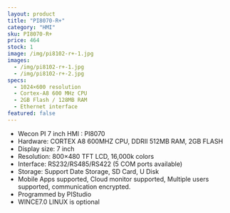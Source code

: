 ```yaml
---
layout: product
title: "PI8070-R+"
category: "HMI"
sku: PI8070-R+
price: 464
stock: 1
image: /img/pi8102-r+-1.jpg
images:
  - /img/pi8102-r+-1.jpg
  - /img/pi8102-r+-2.jpg
specs:
  - 1024×600 resolution
  - Cortex-A8 600 MHz CPU
  - 2GB Flash / 128MB RAM
  - Ethernet interface
featured: false
---
```


 - Wecon PI 7 inch HMI : PI8070  
 - Hardware: CORTEX A8 600MHZ CPU, DDRII 512MB RAM, 2GB FLASH
 - Display size: 7 inch
 - Resolution: 800×480 TFT LCD, 16,000k colors
 - Interface: RS232/RS485/RS422 (5 COM ports available)
 - Storage: Support Date Storage, SD Card, U Disk
 - Mobile Apps supported, Cloud monitor supported, Multiple users supported, communication encrypted.
 - Programmed by PIStudio
 - WINCE7.0 LINUX is optional